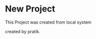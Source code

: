 # New Project

This Project was created from local system 

created by pratik.

<!-- how to push local code to git hub -->

<!-- git add . - add new or change files in your working directory 

commit - used to record of change 
git commit -m "some message"

push - upload local repo content to remote repo

git push origin main
git push -u origin main (iske baad  bas) git push likh sakte h bas
 -->